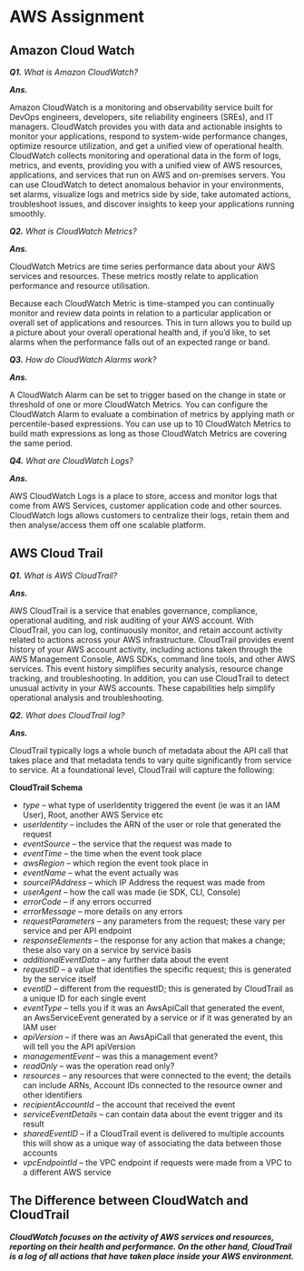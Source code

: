 # AWS Assignment

## Amazon Cloud Watch

***Q1.*** *What is Amazon CloudWatch?*

***Ans.***

Amazon CloudWatch is a monitoring and observability service built for DevOps engineers, developers, site reliability engineers (SREs), and IT managers. CloudWatch provides you with data and actionable insights to monitor your applications, respond to system-wide performance changes, optimize resource utilization, and get a unified view of operational health. CloudWatch collects monitoring and operational data in the form of logs, metrics, and events, providing you with a unified view of AWS resources, applications, and services that run on AWS and on-premises servers. You can use CloudWatch to detect anomalous behavior in your environments, set alarms, visualize logs and metrics side by side, take automated actions, troubleshoot issues, and discover insights to keep your applications
running smoothly.

***Q2.*** *What is CloudWatch Metrics?*

***Ans.***

CloudWatch Metrics are time series performance data about your AWS services and resources. These metrics mostly relate to application performance and resource utilisation.

Because each CloudWatch Metric is time-stamped you can continually monitor and review data points in relation to a particular application or overall set of applications and resources. This in turn allows you to build up a picture about your overall operational health and, if you’d like, to set alarms when the performance falls out of an expected range or band.


***Q3.*** *How do CloudWatch Alarms work?*

***Ans.***

A CloudWatch Alarm can be set to trigger based on the change in state or threshold of one or more CloudWatch Metrics. You can configure the CloudWatch Alarm to evaluate a combination of metrics by applying math or percentile-based expressions. You can use up to 10 CloudWatch Metrics to build math expressions as long as those CloudWatch Metrics are covering the same period.


***Q4.*** *What are CloudWatch Logs?*

***Ans.***

AWS CloudWatch Logs is a place to store, access and monitor logs that come from AWS Services, customer application code and other sources. CloudWatch logs allows customers to centralize their logs, retain them and then analyse/access them off one scalable platform.

## AWS Cloud Trail

***Q1.*** *What is AWS CloudTrail?*

***Ans.***

AWS CloudTrail is a service that enables governance, compliance, operational auditing, and risk auditing of your AWS account. With CloudTrail, you can log, continuously monitor, and retain account activity related to actions across your AWS infrastructure. CloudTrail provides event history of your AWS account activity, including actions taken through the AWS Management Console, AWS SDKs, command line tools, and other AWS services. This event history simplifies security analysis, resource change tracking, and troubleshooting. In addition, you can use CloudTrail to detect unusual activity in your AWS accounts. These capabilities help simplify operational analysis and troubleshooting.

***Q2.*** *What does CloudTrail log?*

***Ans.***

CloudTrail typically logs a whole bunch of metadata about the API call that takes place and that metadata tends to vary quite significantly from service to service. At a foundational level, CloudTrail will capture the following:

**CloudTrail Schema**

* *type* – what type of userIdentity triggered the event (ie was it an IAM User), Root, another AWS Service etc
* *userIdentity* – includes the ARN of the user or role that generated the request
* *eventSource* – the service that the request was made to
* *eventTime* – the time when the event took place
* *awsRegion* – which region the event took place in
* *eventName* – what the event actually was
* *sourceIPAddress* – which IP Address the request was made from
* *userAgent* – how the call was made (ie SDK, CLI, Console)
* *errorCode* – if any errors occurred
* *errorMessage* – more details on any errors
* *requestParameters* – any parameters from the request; these vary per service and per API endpoint
* *responseElements* – the response for any action that makes a change; these also vary on a service by service basis
* *additionalEventData* – any further data about the event
* *requestID* – a value that identifies the specific request; this is generated by the service itself
* *eventID* – different from the requestID; this is generated by CloudTrail as a unique ID for each single event
* *eventType* – tells you if it was an AwsApiCall that generated the event, an AwsServiceEvent generated by a service or if it was generated by an IAM user
* *apiVersion* – if there was an AwsApiCall that generated the event, this will tell you the API apiVersion
* *managementEvent* – was this a management event?
* *readOnly* – was the operation read only?
* *resources* – any resources that were connected to the event; the details can include ARNs, Account IDs connected to the resource owner and other identifiers
* *recipientAccountId* – the account that received the event
* *serviceEventDetails* – can contain data about the event trigger and its result
* *sharedEventID* – if a CloudTrail event is delivered to multiple accounts this will show as a unique way of associating the data between those accounts
* *vpcEndpointId* – the VPC endpoint if requests were made from a VPC to a different AWS service

## The Difference between CloudWatch and CloudTrail

***CloudWatch focuses on the activity of AWS services and resources, reporting on their health and performance. On the other hand, CloudTrail is a log of all actions that have taken place inside your AWS environment.***